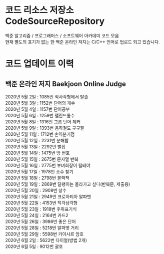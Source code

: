 ﻿# 코드 리소스 저장소 CodeSourceRepository
백준 알고리즘 / 프로그래머스 / 소프트웨어 아카데미 코드 모음   
현재 별도의 표기가 없는 한 백준 온라인 저지는 C/C++ 언어로 업로드 되고 있습니다.   
# 코드 업데이트 이력   
## 백준 온라인 저지 Baekjoon Online Judge   
2020년 5월 2일 : 1085번 직사각형에서 탈출   
2020년 5월 3일 : 1152번 단어의 개수   
2020년 5월 4일 : 1157번 단어공부   
2020년 5월 6일 : 1259번 팰린드롬수   
2020년 5월 8일 : 1316번 그룹 단어 체커   
2020년 5월 9일 : 1393번 음하철도 구구팔   
2020년 5월 11일 : 1712번 손익분기점   
2020년 5월 12일 : 2231번 분해합   
2020년 5월 13일 : 2292번 벌집   
2020년 5월 14일 : 1475번 방 번호   
2020년 5월 15일 : 2675번 문자열 반복   
2020년 5월 16일 : 2775번 부녀회장이 될테야   
2020년 5월 17일 : 1978번 소수 찾기   
2020년 5월 18일 : 2798번 블랙잭   
2020년 5월 19일 : 2869번 달팽이는 올라가고 싶다(반복문, 제출용)   
2020년 5월 20일 : 2908번 상수   
2020년 5월 21일 : 2949번 크로아티아 알파벳   
2020년 5월 22일 : 4153번 직각삼각형   
2020년 5월 23일 : 1918번 후위표기식   
2020년 5월 24일 : 2164번 카드2   
2020년 5월 26일 : 3986번 좋은 단어   
2020년 5월 28일 : 5218번 알파벳 거리   
2020년 5월 29일 : 5598번 카이사르 암호   
2020년 6월 2일 : 5622번 다이얼(방법 2개)   
2020년 6월 5일 : 9012번 괄호   
